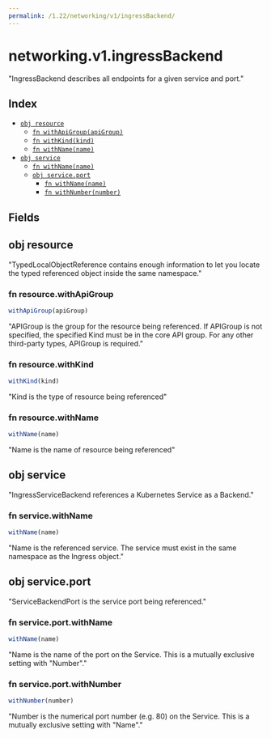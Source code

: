 ```yaml
---
permalink: /1.22/networking/v1/ingressBackend/
---
```


# networking.v1.ingressBackend

"IngressBackend describes all endpoints for a given service and port."

## Index

* [`obj resource`](#obj-resource)
  * [`fn withApiGroup(apiGroup)`](#fn-resourcewithapigroup)
  * [`fn withKind(kind)`](#fn-resourcewithkind)
  * [`fn withName(name)`](#fn-resourcewithname)
* [`obj service`](#obj-service)
  * [`fn withName(name)`](#fn-servicewithname)
  * [`obj service.port`](#obj-serviceport)
    * [`fn withName(name)`](#fn-serviceportwithname)
    * [`fn withNumber(number)`](#fn-serviceportwithnumber)

## Fields

## obj resource

"TypedLocalObjectReference contains enough information to let you locate the typed referenced object inside the same namespace."

### fn resource.withApiGroup

```ts
withApiGroup(apiGroup)
```

"APIGroup is the group for the resource being referenced. If APIGroup is not specified, the specified Kind must be in the core API group. For any other third-party types, APIGroup is required."

### fn resource.withKind

```ts
withKind(kind)
```

"Kind is the type of resource being referenced"

### fn resource.withName

```ts
withName(name)
```

"Name is the name of resource being referenced"

## obj service

"IngressServiceBackend references a Kubernetes Service as a Backend."

### fn service.withName

```ts
withName(name)
```

"Name is the referenced service. The service must exist in the same namespace as the Ingress object."

## obj service.port

"ServiceBackendPort is the service port being referenced."

### fn service.port.withName

```ts
withName(name)
```

"Name is the name of the port on the Service. This is a mutually exclusive setting with \"Number\"."

### fn service.port.withNumber

```ts
withNumber(number)
```

"Number is the numerical port number (e.g. 80) on the Service. This is a mutually exclusive setting with \"Name\"."